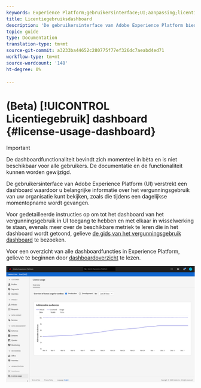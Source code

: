 ```yaml
---
keywords: Experience Platform;gebruikersinterface;UI;aanpassing;licentiegebruiksdashboard;dashboard;licentiegebruik;machtiging;consumptie
title: Licentiegebruiksdashboard
description: 'De gebruikersinterface van Adobe Experience Platform biedt een dashboard waarmee u belangrijke informatie over het gebruik van licenties voor uw organisatie kunt bekijken. '
topic: guide
type: Documentation
translation-type: tm+mt
source-git-commit: a3233ba44652c280775f77ef326dc7aeabd4ed71
workflow-type: tm+mt
source-wordcount: '148'
ht-degree: 0%

---
```



# (Beta) [!UICONTROL Licentiegebruik] dashboard {#license-usage-dashboard}

>[!IMPORTANT]
>
>De dashboardfunctionaliteit bevindt zich momenteel in bèta en is niet beschikbaar voor alle gebruikers. De documentatie en de functionaliteit kunnen worden gewijzigd.

De gebruikersinterface van Adobe Experience Platform (UI) verstrekt een dashboard waardoor u belangrijke informatie over het vergunningsgebruik van uw organisatie kunt bekijken, zoals die tijdens een dagelijkse momentopname wordt gevangen.

Voor gedetailleerde instructies op om tot het dashboard van het vergunningsgebruik in UI toegang te hebben en met elkaar in wisselwerking te staan, evenals meer over de beschikbare metriek te leren die in het dashboard wordt getoond, gelieve [de gids van het vergunningsgebruik dashboard](../dashboards/guides/license-usage.md) te bezoeken.

Voor een overzicht van alle dashboardfuncties in Experience Platform, gelieve te beginnen door [dashboardoverzicht](../dashboards/home.md) te lezen.

![](images/license-usage-dashboard/dashboard-overview.png)